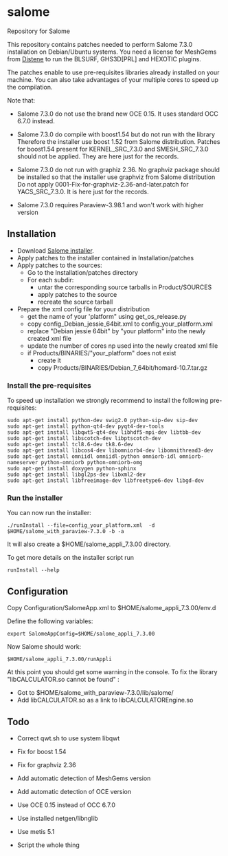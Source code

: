 salome
======

Repository for Salome 

This repository contains patches needed to perform Salome 7.3.0
installation on Debian/Ubuntu systems. You need a license for MeshGems
from [Distene](http://www.meshgems.com/) to run the BLSURF, GHS3D[PRL] and HEXOTIC plugins. 

The patches enable to use pre-requisites libraries already installed on
your machine. You can also take advantages of your multiple cores to speed
up the compilation.

Note that:
* Salome 7.3.0 do not use the brand new OCE 0.15.
It uses standard OCC 6.7.0 instead. 

* Salome 7.3.0 do compile with boost1.54 but do not run with the library
Therefore the installer use boost 1.52 from Salome distribution. Patches
for boost1.54 present for KERNEL_SRC_7.3.0 and SMESH_SRC_7.3.0 should not be applied.
They are here just for the records.

* Salome 7.3.0 do not run with graphiz 2.36. No graphviz package should be
installed so that the installer use graphviz from Salome distribution
Do not apply 0001-Fix-for-graphviz-2.36-and-later.patch for YACS_SRC_7.3.0.
It is here just for the records.

* Salome 7.3.0 requires Paraview-3.98.1 and won't work with higher version

## Installation

* Download [Salome installer](http://www.salome-platform.org/downloads/current-version/DownloadDistr?platform=Ubuntu_13.04&version=7.3.0_64bit).
* Apply patches to the installer contained in Installation/patches
* Apply patches to the sources:
   * Go to the Installation/patches directory
   * For each subdir: 
       * untar the corresponding source tarballs in Product/SOURCES
       * apply patches to the source
       * recreate the source tarball
* Prepare the xml config file for your distribution
   * get the name of your 'platform" using get_os_release.py
   * copy config_Debian_jessie_64bit.xml to config_your_platform.xml
   * replace "Debian jessie 64bit" by "your platform" into the newly created xml file
   * update the number of cores np used into the newly created xml file
   * if Products/BINARIES/"your_platform" does not exist 
       * create it
       * copy Products/BINARIES/Debian_7_64bit/homard-10.7.tar.gz

### Install the pre-requisites

To speed up installation we strongly recommend to install the following pre-requisites:
```
sudo apt-get install python-dev swig2.0 python-sip-dev sip-dev
sudo apt-get install python-qt4-dev pyqt4-dev-tools
sudo apt-get install libqwt5-qt4-dev libhdf5-mpi-dev libtbb-dev
sudo apt-get install libscotch-dev libptscotch-dev
sudo apt-get install tcl8.6-dev tk8.6-dev
sudo apt-get install libcos4-dev libomniorb4-dev libomnithread3-dev
sudo apt-get install omniidl omniidl-python omniorb-idl omniorb-nameserver python-omniorb python-omniorb-omg 
sudo apt-get install doxygen python-sphinx
sudo apt-get install libgl2ps-dev libxml2-dev
sudo apt-get install libfreeimage-dev libfreetype6-dev libgd-dev
```

### Run the installer

You can now run the installer:
```
./runInstall --file=config_your_platform.xml  -d $HOME/salome_with_paraview-7.3.0 -b -a 
```
It will also create a $HOME/salome_appli_7.3.00 directory.

To get more details on the installer script run
```
runInstall --help
```

## Configuration

Copy Configuration/SalomeApp.xml to $HOME/salome_appli_7.3.00/env.d

Define the following variables: 
```
export SalomeAppConfig=$HOME/salome_appli_7.3.00
```

Now Salome should work:
```
$HOME/salome_appli_7.3.00/runAppli
```

At this point you should get some warning in the console.
To fix the library "libCALCULATOR.so cannot be found" :
   * Got to $HOME/salome_with_paraview-7.3.0/lib/salome/
   * Add libCALCULATOR.so as a link to libCALCULATOREngine.so

## Todo

* Correct qwt.sh to use system libqwt

* Fix for boost 1.54
* Fix for graphviz 2.36

* Add automatic detection of MeshGems version
* Add automatic detection of OCE version
   
* Use OCE 0.15 instead of OCC 6.7.0
* Use installed netgen/libnglib
* Use metis 5.1   

* Script the whole thing 

  
